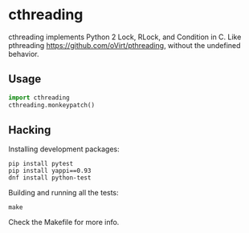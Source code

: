 # cthreading

cthreading implements Python 2 Lock, RLock, and Condition in C.  Like
pthreading <https://github.com/oVirt/pthreading>, without the undefined
behavior.

## Usage

```python
import cthreading
cthreading.monkeypatch()
```

## Hacking

Installing development packages:

```
pip install pytest
pip install yappi==0.93
dnf install python-test
```

Building and running all the tests:

```
make
```

Check the Makefile for more info.
